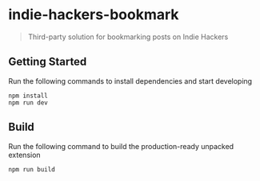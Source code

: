 # indie-hackers-bookmark

> Third-party solution for bookmarking posts on Indie Hackers

## Getting Started

Run the following commands to install dependencies and start developing

```
npm install
npm run dev
```

## Build

Run the following command to build the production-ready unpacked extension

```
npm run build
```
